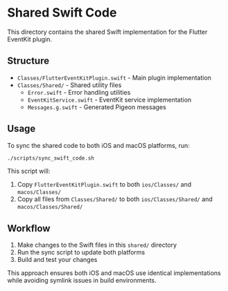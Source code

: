 # Shared Swift Code

This directory contains the shared Swift implementation for the Flutter EventKit plugin.

## Structure

- `Classes/FlutterEventKitPlugin.swift` - Main plugin implementation
- `Classes/Shared/` - Shared utility files
  - `Error.swift` - Error handling utilities
  - `EventKitService.swift` - EventKit service implementation
  - `Messages.g.swift` - Generated Pigeon messages

## Usage

To sync the shared code to both iOS and macOS platforms, run:

```bash
./scripts/sync_swift_code.sh
```

This script will:

1. Copy `FlutterEventKitPlugin.swift` to both `ios/Classes/` and `macos/Classes/`
2. Copy all files from `Classes/Shared/` to both `ios/Classes/Shared/` and `macos/Classes/Shared/`

## Workflow

1. Make changes to the Swift files in this `shared/` directory
2. Run the sync script to update both platforms
3. Build and test your changes

This approach ensures both iOS and macOS use identical implementations while avoiding symlink issues in build environments.
